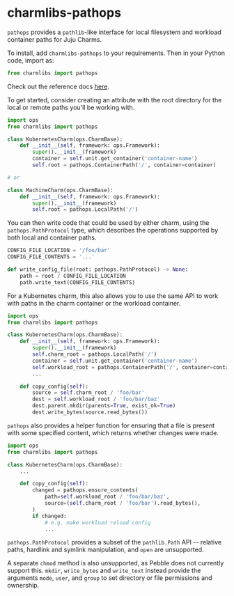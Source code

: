 # charmlibs-pathops

`pathops` provides a `pathlib`-like interface for local filesystem and workload container paths for Juju Charms.

To install, add `charmlibs-pathops` to your requirements. Then in your Python code, import as:

```py
from charmlibs import pathops
```

Check out the reference docs [here](https://canonical-charmlibs.readthedocs-hosted.com/reference/pathops/).

To get started, consider creating an attribute with the root directory for the local or remote paths you'll be working with.

```py
import ops
from charmlibs import pathops

class KubernetesCharm(ops.CharmBase):
    def __init__(self, framework: ops.Framework):
        super().__init__(framework)
        container = self.unit.get_container('container-name')
        self.root = pathops.ContainerPath('/', container=container)

# or

class MachineCharm(ops.CharmBase):
    def __init__(self, framework: ops.Framework):
        super().__init__(framework)
        self.root = pathops.LocalPath('/')
```

You can then write code that could be used by either charm, using the `pathops.PathProtocol` type, which describes the operations supported by both local and container paths.

```py
CONFIG_FILE_LOCATION = '/foo/bar'
CONFIG_FILE_CONTENTS = '...'

def write_config_file(root: pathops.PathProtocol) -> None:
    path = root / CONFIG_FILE_LOCATION
    path.write_text(CONFIG_FILE_CONTENTS)
```

For a Kubernetes charm, this also allows you to use the same API to work with paths in the charm container or the workload container.

```py
import ops
from charmlibs import pathops

class KubernetesCharm(ops.CharmBase):
    def __init__(self, framework: ops.Framework):
        super().__init__(framework)
        self.charm_root = pathops.LocalPath('/')
        container = self.unit.get_container('container-name')
        self.workload_root = pathops.ContainerPath('/', container=container)
        ...

    def copy_config(self):
        source = self.charm_root / 'foo/bar'
        dest = self.workload_root / 'foo/bar/baz'
        dest.parent.mkdir(parents=True, exist_ok=True)
        dest.write_bytes(source.read_bytes())
```

`pathops` also provides a helper function for ensuring that a file is present with some specified content, which returns whether changes were made.

```py
import ops
from charmlibs import pathops

class KubernetesCharm(ops.CharmBase):
    ...

    def copy_config(self):
        changed = pathops.ensure_contents(
            path=self.workload_root / 'foo/bar/baz',
            source=(self.charm_root / 'foo/bar').read_bytes(),
        )
        if changed:
            # e.g. make workload reload config
            ...
```

`pathops.PathProtocol` provides a subset of the `pathlib.Path` API -- relative paths, hardlink and symlink manipulation, and `open` are unsupported.

A separate `chmod` method is also unsupported, as Pebble does not currently support this. `mkdir`, `write_bytes` and `write_text` instead provide the arguments `mode`, `user`, and `group` to set directory or file permissions and ownership.
